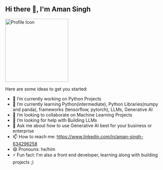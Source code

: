 ## Hi there 👋, I'm Aman Singh

<img src="https://i.imgur.com/example.svg" alt="Profile Icon" width="200">

<!--
**Aman697484/Aman697484** is a ✨ _special_ ✨ repository because its `README.md` (this file) appears on your GitHub profile.
-->
Here are some ideas to get you started:

- 🔭 I’m currently working on Python Projects 
- 🌱 I’m currently learning Python(intermediate), Python Libraries(numpy and panda), frameworks (tensorflow, pytorch), LLMs, Generative AI
- 👯 I’m looking to collaborate on Machine Learning Projects
- 🤔 I’m looking for help with Building LLMs
- 💬 Ask me about how to use Generative AI best for your business or enterprise
- 📫 How to reach me: https://www.linkedin.com/in/aman-singh-634296258
- 😄 Pronouns: he/him
- ⚡ Fun fact: I'm also a front end developer, learning along with building projects ;) 

